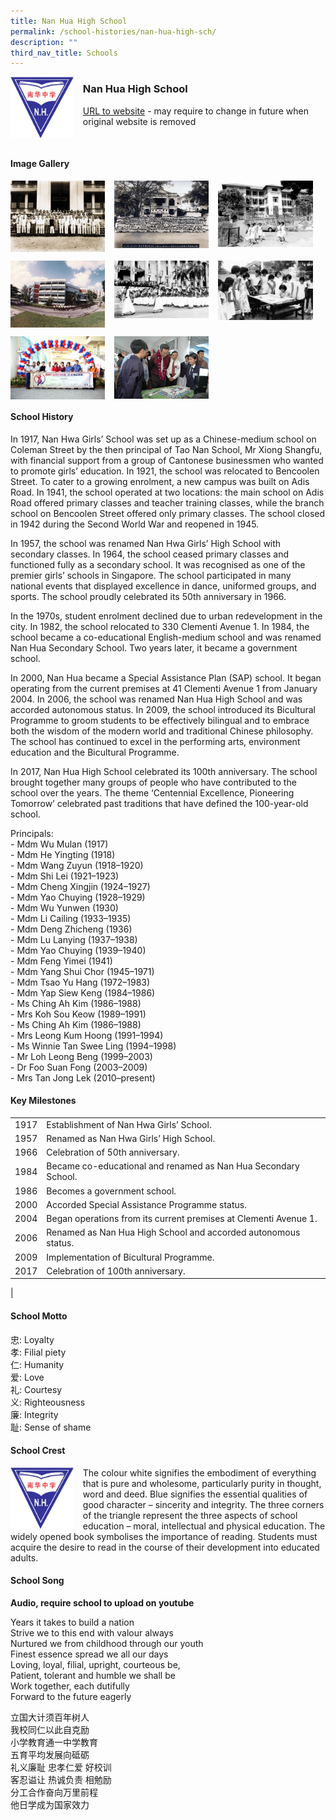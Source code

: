 ```yaml
---
title: Nan Hua High School
permalink: /school-histories/nan-hua-high-sch/
description: ""
third_nav_title: Schools
---
```

<img src="/images/nanhuahighsch1.jpg" style="width:20%;margin-right:15px;" align = "left">

### **Nan Hua High School**
[URL to website](https://nanhuahigh.moe.edu.sg/) - may require to change in future when original website is removed

<br clear="left">

#### **Image Gallery**

<p><a href="https://d1yxymztqoj7qn.amplifyapp.com/images/nanhuahighsch2.jpg">  
<img src="/images/nanhuahighsch2.jpg" style="width:30%;margin-right:15px;" align = "left">
</a></p>

<p><a href="https://d1yxymztqoj7qn.amplifyapp.com/images/nanhuahighsch3.jpg">  
<img src="/images/nanhuahighsch3.jpg" style="width:30%;margin-right:15px;" align = "left">
</a></p>

<p><a href="https://d1yxymztqoj7qn.amplifyapp.com/images/nanhuahighsch4.jpg">  
<img src="/images/nanhuahighsch4.jpg" style="width:30%;margin-right:15px;" align = "left">
</a></p>

<br clear="left">

<p><a href="https://d1yxymztqoj7qn.amplifyapp.com/images/nanhuahighsch5.jpg">  
<img src="/images/nanhuahighsch5.jpg" style="width:30%;margin-right:15px;" align = "left">
</a></p>

<p><a href="https://d1yxymztqoj7qn.amplifyapp.com/images/nanhuahighsch6.jpg">  
<img src="/images/nanhuahighsch6.jpg" style="width:30%;margin-right:15px;" align = "left">
</a></p>

<p><a href="https://d1yxymztqoj7qn.amplifyapp.com/images/nanhuahighsch7.jpg">  
<img src="/images/nanhuahighsch7.jpg" style="width:30%;margin-right:15px;" align = "left">
</a></p>

<br clear="left">

<p><a href="https://d1yxymztqoj7qn.amplifyapp.com/images/nanhuahighsch8.jpg">  
<img src="/images/nanhuahighsch8.jpg" style="width:30%;margin-right:15px;" align = "left">
</a></p>

<p><a href="https://d1yxymztqoj7qn.amplifyapp.com/images/nanhuahighsch9.jpg">  
<img src="/images/nanhuahighsch9.jpg" style="width:30%;margin-right:15px;" align = "left">
</a></p>

<br clear="left">

#### **School History**
In 1917, Nan Hwa Girls’ School was set up as a Chinese-medium school on Coleman Street by the then principal of Tao Nan School, Mr Xiong Shangfu, with financial support from a group of Cantonese businessmen who wanted to promote girls’ education. In 1921, the school was relocated to Bencoolen Street. To cater to a growing enrolment, a new campus was built on Adis Road. In 1941, the school operated at two locations: the main school on Adis Road offered primary classes and teacher training classes, while the branch school on Bencoolen Street offered only primary classes. The school closed in 1942 during the Second World War and reopened in 1945.

In 1957, the school was renamed Nan Hwa Girls’ High School with secondary classes. In 1964, the school ceased primary classes and functioned fully as a secondary school. It was recognised as one of the premier girls’ schools in Singapore. The school participated in many national events that displayed excellence in dance, uniformed groups, and sports. The school proudly celebrated its 50th anniversary in 1966.

In the 1970s, student enrolment declined due to urban redevelopment in the city. In 1982, the school relocated to 330 Clementi Avenue 1. In 1984, the school became a co-educational English-medium school and was renamed Nan Hua Secondary School. Two years later, it became a government school.

In 2000, Nan Hua became a Special Assistance Plan (SAP) school. It began operating from the current premises at 41 Clementi Avenue 1 from January 2004. In 2006, the school was renamed Nan Hua High School and was accorded autonomous status. In 2009, the school introduced its Bicultural Programme to groom students to be effectively bilingual and to embrace both the wisdom of the modern world and traditional Chinese philosophy. The school has continued to excel in the performing arts, environment education and the Bicultural Programme. 

In 2017, Nan Hua High School celebrated its 100th anniversary. The school brought together many groups of people who have contributed to the school over the years. The theme ‘Centennial Excellence, Pioneering Tomorrow’ celebrated past traditions that have defined the 100-year-old school.

Principals:<br>
\- Mdm Wu Mulan (1917)<br>
\- Mdm He Yingting (1918)<br>
\- Mdm Wang Zuyun (1918–1920)<br>
\- Mdm Shi Lei (1921–1923)<br>
\- Mdm Cheng Xingjin (1924–1927)<br>
\- Mdm Yao Chuying (1928–1929)<br>
\- Mdm Wu Yunwen (1930)<br>
\- Mdm Li Cailing (1933–1935)<br>
\- Mdm Deng Zhicheng (1936)<br>
\- Mdm Lu Lanying (1937–1938)<br>
\- Mdm Yao Chuying (1939–1940)<br>
\- Mdm Feng Yimei (1941)<br>
\- Mdm Yang Shui Chor (1945–1971)<br>
\- Mdm Tsao Yu Hang (1972–1983)<br>
\- Mdm Yap Siew Keng (1984–1986)<br>
\- Ms Ching Ah Kim (1986–1988)<br>
\- Mrs Koh Sou Keow (1989–1991)<br>
\- Ms Ching Ah Kim (1986–1988)<br>
\- Mrs Leong Kum Hoong (1991–1994)<br>
\- Ms Winnie Tan Swee Ling (1994–1998)<br>
\- Mr Loh Leong Beng (1999–2003)<br>
\- Dr Foo Suan Fong (2003–2009)<br>
\- Mrs Tan Jong Lek (2010–present)

#### **Key Milestones**

|  |  |
|:---:|---|
| 1917 | Establishment of Nan Hwa Girls’ School. |
| 1957 | Renamed as Nan Hwa Girls’ High School. |
| 1966 | Celebration of 50th anniversary. |
| 1984 | Became co-educational and renamed as Nan Hua Secondary School. |
| 1986 | Becomes a government school. |
| 2000 | Accorded Special Assistance Programme status. |
| 2004 | Began operations from its current premises at Clementi Avenue 1. |
| 2006 | Renamed as Nan Hua High School and accorded autonomous status. |
| 2009 | Implementation of Bicultural Programme. |
| 2017 | Celebration of 100th anniversary. |
|

#### **School Motto**
忠: Loyalty<br>
孝: Filial piety<br>
仁: Humanity<br>
爱: Love<br>
礼: Courtesy<br>
义: Righteousness<br>
廉: Integrity<br>
耻: Sense of shame

#### **School Crest**
<img src="/images/nanhuahighsch1.jpg" style="width:20%;margin-right:15px;" align = "left">

The colour white signifies the embodiment of everything that is pure and wholesome, particularly purity in thought, word and deed. Blue signifies the essential qualities of good character – sincerity and integrity. The three corners of the triangle represent the three aspects of school education – moral, intellectual and physical education. The widely opened book symbolises the importance of reading. Students must acquire the desire to read in the course of their development into educated adults.

#### **School Song**
**Audio, require school to upload on youtube**

Years it takes to build a nation<br>
Strive we to this end with valour always<br>
Nurtured we from childhood through our youth<br>
Finest essence spread we all our days<br>
Loving, loyal, filial, upright, courteous be,<br>
Patient, tolerant and humble we shall be<br>
Work together, each dutifully<br>
Forward to the future eagerly

立国大计须百年树人<br>
我校同仁以此自克励<br>
小学教育通一中学教育<br>
五育平均发展向砥砺<br>
礼义廉耻 忠孝仁爱 好校训<br>
客忍谥让 热诚负责 相勉励<br>
分工合作奋向万里前程<br>
他日学成为国家效力